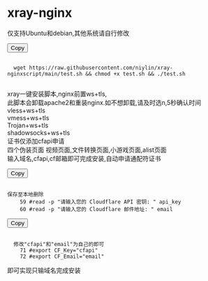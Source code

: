 # xray-nginx
仅支持Ubuntu和debian,其他系统请自行修改
<div>
  <button class="btn" data-clipboard-target="#code">Copy</button>
  <pre><code id="code" class="language-python">
  wget https://raw.githubusercontent.com/niylin/xray-nginxscript/main/test.sh && chmod +x test.sh && ./test.sh
  </code></pre>
</div>

xray一键安装脚本,nginx前置ws+tls,  
此脚本会卸载apache2和重装nginx.如不想卸载,请及时选n,5秒确认时间  
vless+ws+tls  
vmess+ws+tls  
Trojan+ws+tls  
shadowsocks+ws+tls  
证书仅添加cfapi申请  
四个伪装页面 视频页面,文件转换页面,小游戏页面,alist页面  
输入域名,cfapi,cf邮箱即可完成安装,自动申请通配符证书  
<div>
  <button class="btn" data-clipboard-target="#code">Copy</button>
  <pre><code id="code" class="language-python">
保存至本地删除
    59 #read -p "请输入您的 Cloudflare API 密钥: " api_key
    60 #read -p "请输入您的 Cloudflare 邮件地址: " email
</code></pre>
</div>
<div>
  <button class="btn" data-clipboard-target="#code">Copy</button>
  <pre><code id="code" class="language-python">
  修改"cfapi"和"email"为自己的即可
    71 #export CF_Key="cfapi"
    72 #export CF_Email="email"
</code></pre>
</div>
即可实现只输域名完成安装
